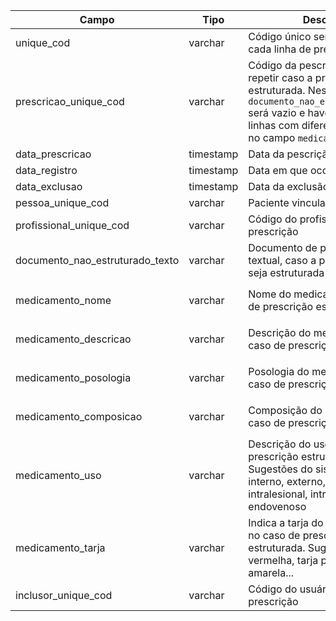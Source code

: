 | Campo                       | Tipo      | Descrição                                                                  | Restrição       |
|-----------------------------|-----------|----------------------------------------------------------------------------|-----------------|
| unique_cod                 | varchar     | Código único sem repetição para cada linha de prescrição                       |  Obrigatório            |
| prescricao_unique_cod     | varchar | Código da pescrição. Pode repetir caso a prescrição seja estruturada. Nesse caso o campo `documento_nao_estruturado_texto` será vazio e haverá uma ou mais linhas com diferentes conteúdos no campo `medicamento_nome`                                       |  Obrigatório               |
| data_prescricao          | timestamp     | Data da pescrição                |                 |
| data_registro    | timestamp     | Data em que ocorreu o registro   | Obrigatório                |
| data_exclusao | timestamp     |   Data da exclusão da prescrição       |                 |
| pessoa_unique_cod            | varchar | Paciente vinculado à prescrição    |   Obrigatório              |
| profissional_unique_cod               | varchar | Código do profissional que fez a prescrição              |  Obrigatório               |
| documento_nao_estruturado_texto     | varchar   | Documento de prescrição textual,  caso a prescrição não seja estruturada                                |  Obrigatório se `medicamento_nome` estiver em branco                |
| medicamento_nome     | varchar   | Nome do medicamento, no caso de prescrição estruturada                               |  Obrigatório se `documento_nao_estruturado_texto` estiver em branco               |
| medicamento_descricao     | varchar   | Descrição do medicamento, no caso de prescrição estruturada                              | Não deve ser informado se `documento_nao_estruturado_texto` for preenchido                |
| medicamento_posologia     | varchar   | Posologia do medicamento, no caso de prescrição estruturada                               | Não deve ser informado se `documento_nao_estruturado_texto` for preenchido                |
| medicamento_composicao     |  varchar  | Composição do medicamento, no caso de prescrição estruturada                        | Não deve ser informado se `documento_nao_estruturado_texto` for preenchido                |
| medicamento_uso     |  varchar |  Descrição do uso, no caso de prescrição estruturada. Sugestões do sistema: tópico, interno, externo, oral, nasal, intralesional, intramuscular, endovenoso               | Não deve ser informado se `documento_nao_estruturado_texto` for preenchido                |
| medicamento_tarja     |  varchar  | Indica a tarja do medicamento, no caso de prescrição estruturada. Sugestões: tarja vermelha, tarja preta, tarja amarela...                      | Não deve ser informado se `documento_nao_estruturado_texto` for preenchido                |
| inclusor_unique_cod  | varchar |  Código do usuário que incluiu a prescrição | |

